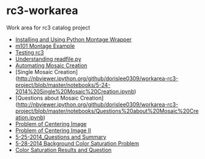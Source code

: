 rc3-workarea
============

Work area for rc3 catalog project
- [Installing and Using Python Montage Wrapper](http://nbviewer.ipython.org/github/dorislee0309/workarea-rc3-project/blob/master/notebooks/5-18-2014.ipynb)
- [m101 Montage Example](http://nbviewer.ipython.org/github/dorislee0309/workarea-rc3-project/blob/master/notebooks/m101%20Mosaic.ipynb)
- [Testing rc3](http://nbviewer.ipython.org/github/dorislee0309/workarea-rc3-project/blob/master/notebooks/5-21-2014%20--Testing%20rc3.ipynb)
- [Understanding readfile.py](http://nbviewer.ipython.org/github/dorislee0309/workarea-rc3-project/blob/master/notebooks/Understanding%20readfile.py%20.ipynb)
- [Automating Mosaic Creation](http://nbviewer.ipython.org/github/dorislee0309/workarea-rc3-project/blob/master/rc3/5-22-2014%20Automating%20Mosaic%20Creation.ipynb)
- [Single Mosaic Creation] (http://nbviewer.ipython.org/github/dorislee0309/workarea-rc3-project/blob/master/notebooks/5-24-2014%20Single%20Mosaic%20Creation.ipynb)
- [Questions about Mosaic Creation] (http://nbviewer.ipython.org/github/dorislee0309/workarea-rc3-project/blob/master/notebooks/Questions%20about%20Mosaic%20Creation.ipynb)
- [Problem of Centering Image](http://nbviewer.ipython.org/github/dorislee0309/workarea-rc3-project/blob/master/notebooks/5-24-2014%20Problem%20of%20Centering%20Image%20.ipynb)
- [Problem of Centering Image II](http://nbviewer.ipython.org/github/dorislee0309/workarea-rc3-project/blob/master/notebooks/5-25-2014%20Problem%20of%20Centering%20Image%20(2).ipynb)
- [5-25-2014_Questions and Summary](http://nbviewer.ipython.org/github/dorislee0309/workarea-rc3-project/blob/master/notebooks/5-25-2014_Questions%20and%20Summary.ipynb)
- [5-28-2014 Background Color Saturation Problem](http://nbviewer.ipython.org/github/dorislee0309/workarea-rc3-project/blob/master/notebooks/05-28-2014%20Background%20and%20Color%20Saturation%20problem.ipynb)
- [Color Saturation Results and Question](http://nbviewer.ipython.org/urls/raw.github.com/dorislee0309/workarea-rc3-project/master/notebooks/min_1_1_2_resulting_images2.ipynb)

